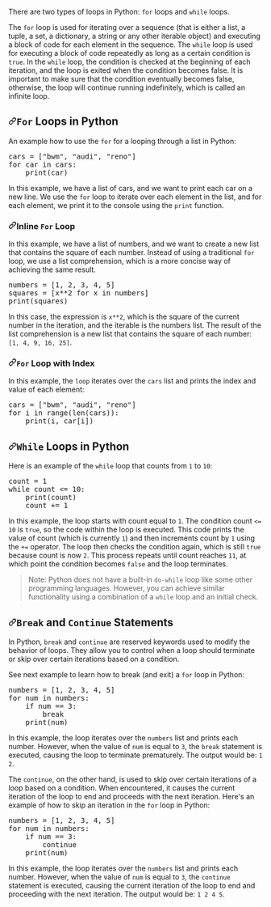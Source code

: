 <article class="markdown-body entry-content container-lg" itemprop="text"><p dir="auto">There are two types of loops in Python: <code>for</code> loops and <code>while</code> loops.</p>
<p dir="auto">The <code>for</code> loop is used for iterating over a sequence (that is either a list, a tuple, a set, a dictionary, a string or any other iterable object) and executing a block of code for each element in the sequence. The <code>while</code> loop is used for executing a block of code repeatedly as long as a certain condition is <code>true</code>. In the <code>while</code> loop, the condition is checked at the beginning of each iteration, and the loop is exited when the condition becomes false. It is important to make sure that the condition eventually becomes false, otherwise, the loop will continue running indefinitely, which is called an infinite loop.</p>
<h2 dir="auto"><a id="user-content-for-loops-in-python" class="anchor" aria-hidden="true" href="#for-loops-in-python"><svg class="octicon octicon-link" viewBox="0 0 16 16" version="1.1" width="16" height="16" aria-hidden="true"><path d="m7.775 3.275 1.25-1.25a3.5 3.5 0 1 1 4.95 4.95l-2.5 2.5a3.5 3.5 0 0 1-4.95 0 .751.751 0 0 1 .018-1.042.751.751 0 0 1 1.042-.018 1.998 1.998 0 0 0 2.83 0l2.5-2.5a2.002 2.002 0 0 0-2.83-2.83l-1.25 1.25a.751.751 0 0 1-1.042-.018.751.751 0 0 1-.018-1.042Zm-4.69 9.64a1.998 1.998 0 0 0 2.83 0l1.25-1.25a.751.751 0 0 1 1.042.018.751.751 0 0 1 .018 1.042l-1.25 1.25a3.5 3.5 0 1 1-4.95-4.95l2.5-2.5a3.5 3.5 0 0 1 4.95 0 .751.751 0 0 1-.018 1.042.751.751 0 0 1-1.042.018 1.998 1.998 0 0 0-2.83 0l-2.5 2.5a1.998 1.998 0 0 0 0 2.83Z"></path></svg></a><code>For</code> Loops in Python</h2>
<p dir="auto">An example how to use the <code>for</code> for a looping through a list in Python:</p>
<div class="highlight highlight-source-python notranslate position-relative overflow-auto" dir="auto" data-snippet-clipboard-copy-content="cars = [&quot;bwm&quot;, &quot;audi&quot;, &quot;reno&quot;]
for car in cars:
    print(car)"><pre><span class="pl-s1">cars</span> <span class="pl-c1">=</span> [<span class="pl-s">"bwm"</span>, <span class="pl-s">"audi"</span>, <span class="pl-s">"reno"</span>]
<span class="pl-k">for</span> <span class="pl-s1">car</span> <span class="pl-c1">in</span> <span class="pl-s1">cars</span>:
    <span class="pl-en">print</span>(<span class="pl-s1">car</span>)</pre></div>
<p dir="auto">In this example, we have a list of cars, and we want to print each car on a new line. We use the <code>for</code> loop to iterate over each element in the list, and for each element, we print it to the console using the <code>print</code> function.</p>
<h3 dir="auto"><a id="user-content-inline-for-loop" class="anchor" aria-hidden="true" href="#inline-for-loop"><svg class="octicon octicon-link" viewBox="0 0 16 16" version="1.1" width="16" height="16" aria-hidden="true"><path d="m7.775 3.275 1.25-1.25a3.5 3.5 0 1 1 4.95 4.95l-2.5 2.5a3.5 3.5 0 0 1-4.95 0 .751.751 0 0 1 .018-1.042.751.751 0 0 1 1.042-.018 1.998 1.998 0 0 0 2.83 0l2.5-2.5a2.002 2.002 0 0 0-2.83-2.83l-1.25 1.25a.751.751 0 0 1-1.042-.018.751.751 0 0 1-.018-1.042Zm-4.69 9.64a1.998 1.998 0 0 0 2.83 0l1.25-1.25a.751.751 0 0 1 1.042.018.751.751 0 0 1 .018 1.042l-1.25 1.25a3.5 3.5 0 1 1-4.95-4.95l2.5-2.5a3.5 3.5 0 0 1 4.95 0 .751.751 0 0 1-.018 1.042.751.751 0 0 1-1.042.018 1.998 1.998 0 0 0-2.83 0l-2.5 2.5a1.998 1.998 0 0 0 0 2.83Z"></path></svg></a>Inline <code>For</code> Loop</h3>
<p dir="auto">In this example, we have a list of numbers, and we want to create a new list that contains the square of each number. Instead of using a traditional <code>for</code> loop, we use a list comprehension, which is a more concise way of achieving the same result.</p>
<div class="highlight highlight-source-python notranslate position-relative overflow-auto" dir="auto" data-snippet-clipboard-copy-content="numbers = [1, 2, 3, 4, 5]
squares = [x**2 for x in numbers]
print(squares)"><pre><span class="pl-s1">numbers</span> <span class="pl-c1">=</span> [<span class="pl-c1">1</span>, <span class="pl-c1">2</span>, <span class="pl-c1">3</span>, <span class="pl-c1">4</span>, <span class="pl-c1">5</span>]
<span class="pl-s1">squares</span> <span class="pl-c1">=</span> [<span class="pl-s1">x</span><span class="pl-c1">**</span><span class="pl-c1">2</span> <span class="pl-k">for</span> <span class="pl-s1">x</span> <span class="pl-c1">in</span> <span class="pl-s1">numbers</span>]
<span class="pl-en">print</span>(<span class="pl-s1">squares</span>)</pre></div>
<p dir="auto">In this case, the expression is <code>x**2</code>, which is the square of the current number in the iteration, and the iterable is the numbers list. The result of the list comprehension is a new list that contains the square of each number: <code>[1, 4, 9, 16, 25]</code>.</p>
<h3 dir="auto"><a id="user-content-for-loop-with-index" class="anchor" aria-hidden="true" href="#for-loop-with-index"><svg class="octicon octicon-link" viewBox="0 0 16 16" version="1.1" width="16" height="16" aria-hidden="true"><path d="m7.775 3.275 1.25-1.25a3.5 3.5 0 1 1 4.95 4.95l-2.5 2.5a3.5 3.5 0 0 1-4.95 0 .751.751 0 0 1 .018-1.042.751.751 0 0 1 1.042-.018 1.998 1.998 0 0 0 2.83 0l2.5-2.5a2.002 2.002 0 0 0-2.83-2.83l-1.25 1.25a.751.751 0 0 1-1.042-.018.751.751 0 0 1-.018-1.042Zm-4.69 9.64a1.998 1.998 0 0 0 2.83 0l1.25-1.25a.751.751 0 0 1 1.042.018.751.751 0 0 1 .018 1.042l-1.25 1.25a3.5 3.5 0 1 1-4.95-4.95l2.5-2.5a3.5 3.5 0 0 1 4.95 0 .751.751 0 0 1-.018 1.042.751.751 0 0 1-1.042.018 1.998 1.998 0 0 0-2.83 0l-2.5 2.5a1.998 1.998 0 0 0 0 2.83Z"></path></svg></a><code>For</code> Loop with Index</h3>
<p dir="auto">In this example, the <code>loop</code> iterates over the <code>cars</code> list and prints the index and value of each element:</p>
<div class="highlight highlight-source-python notranslate position-relative overflow-auto" dir="auto" data-snippet-clipboard-copy-content="cars = [&quot;bwm&quot;, &quot;audi&quot;, &quot;reno&quot;]
for i in range(len(cars)):
    print(i, car[i])"><pre><span class="pl-s1">cars</span> <span class="pl-c1">=</span> [<span class="pl-s">"bwm"</span>, <span class="pl-s">"audi"</span>, <span class="pl-s">"reno"</span>]
<span class="pl-k">for</span> <span class="pl-s1">i</span> <span class="pl-c1">in</span> <span class="pl-en">range</span>(<span class="pl-en">len</span>(<span class="pl-s1">cars</span>)):
    <span class="pl-en">print</span>(<span class="pl-s1">i</span>, <span class="pl-s1">car</span>[<span class="pl-s1">i</span>])</pre></div>
<h2 dir="auto"><a id="user-content-while-loops-in-python" class="anchor" aria-hidden="true" href="#while-loops-in-python"><svg class="octicon octicon-link" viewBox="0 0 16 16" version="1.1" width="16" height="16" aria-hidden="true"><path d="m7.775 3.275 1.25-1.25a3.5 3.5 0 1 1 4.95 4.95l-2.5 2.5a3.5 3.5 0 0 1-4.95 0 .751.751 0 0 1 .018-1.042.751.751 0 0 1 1.042-.018 1.998 1.998 0 0 0 2.83 0l2.5-2.5a2.002 2.002 0 0 0-2.83-2.83l-1.25 1.25a.751.751 0 0 1-1.042-.018.751.751 0 0 1-.018-1.042Zm-4.69 9.64a1.998 1.998 0 0 0 2.83 0l1.25-1.25a.751.751 0 0 1 1.042.018.751.751 0 0 1 .018 1.042l-1.25 1.25a3.5 3.5 0 1 1-4.95-4.95l2.5-2.5a3.5 3.5 0 0 1 4.95 0 .751.751 0 0 1-.018 1.042.751.751 0 0 1-1.042.018 1.998 1.998 0 0 0-2.83 0l-2.5 2.5a1.998 1.998 0 0 0 0 2.83Z"></path></svg></a><code>While</code> Loops in Python</h2>
<p dir="auto">Here is an example of the <code>while</code> loop that counts from <code>1</code> to <code>10</code>:</p>
<div class="highlight highlight-source-python notranslate position-relative overflow-auto" dir="auto" data-snippet-clipboard-copy-content="count = 1
while count &lt;= 10:
    print(count)
    count += 1"><pre><span class="pl-s1">count</span> <span class="pl-c1">=</span> <span class="pl-c1">1</span>
<span class="pl-k">while</span> <span class="pl-s1">count</span> <span class="pl-c1">&lt;=</span> <span class="pl-c1">10</span>:
    <span class="pl-en">print</span>(<span class="pl-s1">count</span>)
    <span class="pl-s1">count</span> <span class="pl-c1">+=</span> <span class="pl-c1">1</span></pre></div>
<p dir="auto">In this example, the loop starts with count equal to <code>1</code>. The condition count <code>&lt;= 10</code> is <code>true</code>, so the code within the loop is executed. This code prints the value of count (which is currently <code>1</code>) and then increments count by <code>1</code> using the <code>+=</code> operator. The loop then checks the condition again, which is still <code>true</code> because count is now <code>2</code>. This process repeats until count reaches <code>11</code>, at which point the condition becomes <code>false</code> and the loop terminates.</p>
<blockquote>
<p dir="auto">Note: Python does not have a built-in <code>do-while</code> loop like some other programming languages. However, you can achieve similar functionality using a combination of a <code>while</code> loop and an initial check.</p>
</blockquote>
<h2 dir="auto"><a id="user-content-break-and-continue-statements" class="anchor" aria-hidden="true" href="#break-and-continue-statements"><svg class="octicon octicon-link" viewBox="0 0 16 16" version="1.1" width="16" height="16" aria-hidden="true"><path d="m7.775 3.275 1.25-1.25a3.5 3.5 0 1 1 4.95 4.95l-2.5 2.5a3.5 3.5 0 0 1-4.95 0 .751.751 0 0 1 .018-1.042.751.751 0 0 1 1.042-.018 1.998 1.998 0 0 0 2.83 0l2.5-2.5a2.002 2.002 0 0 0-2.83-2.83l-1.25 1.25a.751.751 0 0 1-1.042-.018.751.751 0 0 1-.018-1.042Zm-4.69 9.64a1.998 1.998 0 0 0 2.83 0l1.25-1.25a.751.751 0 0 1 1.042.018.751.751 0 0 1 .018 1.042l-1.25 1.25a3.5 3.5 0 1 1-4.95-4.95l2.5-2.5a3.5 3.5 0 0 1 4.95 0 .751.751 0 0 1-.018 1.042.751.751 0 0 1-1.042.018 1.998 1.998 0 0 0-2.83 0l-2.5 2.5a1.998 1.998 0 0 0 0 2.83Z"></path></svg></a><code>Break</code> and <code>Continue</code> Statements</h2>
<p dir="auto">In Python, <code>break</code> and <code>continue</code> are reserved keywords used to modify the behavior of loops. They allow you to control when a loop should terminate or skip over certain iterations based on a condition.</p>
<p dir="auto">See next example to learn how to break (and exit) a <code>for</code> loop in Python:</p>
<div class="highlight highlight-source-python notranslate position-relative overflow-auto" dir="auto" data-snippet-clipboard-copy-content="numbers = [1, 2, 3, 4, 5]
for num in numbers:
    if num == 3:
        break
    print(num)"><pre><span class="pl-s1">numbers</span> <span class="pl-c1">=</span> [<span class="pl-c1">1</span>, <span class="pl-c1">2</span>, <span class="pl-c1">3</span>, <span class="pl-c1">4</span>, <span class="pl-c1">5</span>]
<span class="pl-k">for</span> <span class="pl-s1">num</span> <span class="pl-c1">in</span> <span class="pl-s1">numbers</span>:
    <span class="pl-k">if</span> <span class="pl-s1">num</span> <span class="pl-c1">==</span> <span class="pl-c1">3</span>:
        <span class="pl-k">break</span>
    <span class="pl-en">print</span>(<span class="pl-s1">num</span>)</pre></div>
<p dir="auto">In this example, the loop iterates over the <code>numbers</code> list and prints each number. However, when the value of <code>num</code> is equal to <code>3</code>, the <code>break</code> statement is executed, causing the loop to terminate prematurely. The output would be: <code>1 2</code>.</p>
<p dir="auto">The <code>continue</code>, on the other hand, is used to skip over certain iterations of a loop based on a condition. When encountered, it causes the current iteration of the loop to end and proceeds with the next iteration. Here's an example of how to skip an iteration in the <code>for</code> loop in Python:</p>
<div class="highlight highlight-source-python notranslate position-relative overflow-auto" dir="auto" data-snippet-clipboard-copy-content="numbers = [1, 2, 3, 4, 5]
for num in numbers:
    if num == 3:
        continue
    print(num)"><pre><span class="pl-s1">numbers</span> <span class="pl-c1">=</span> [<span class="pl-c1">1</span>, <span class="pl-c1">2</span>, <span class="pl-c1">3</span>, <span class="pl-c1">4</span>, <span class="pl-c1">5</span>]
<span class="pl-k">for</span> <span class="pl-s1">num</span> <span class="pl-c1">in</span> <span class="pl-s1">numbers</span>:
    <span class="pl-k">if</span> <span class="pl-s1">num</span> <span class="pl-c1">==</span> <span class="pl-c1">3</span>:
        <span class="pl-k">continue</span>
    <span class="pl-en">print</span>(<span class="pl-s1">num</span>)</pre></div>
<p dir="auto">In this example, the loop iterates over the <code>numbers</code> list and prints each number. However, when the value of <code>num</code> is equal to <code>3</code>, the <code>continue</code> statement is executed, causing the current iteration of the loop to end and proceeding with the next iteration. The output would be: <code>1 2 4 5</code>.</p>
</article>
